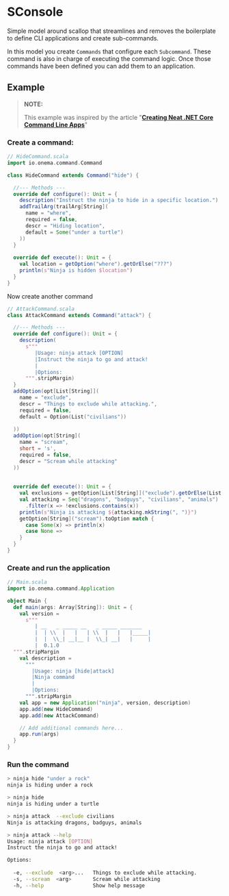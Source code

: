 SConsole
========
Simple model around scallop that streamlines and removes the boilerplate to define CLI applications and create sub-commands.

In this model you create `Commands` that configure each `Subcommand`. These command is also in charge of executing the command logic. 
Once those commands have been defined you can add them to an application. 

Example
-------
> **NOTE:**
>
> This example was inspired by the article "**[Creating Neat .NET Core Command Line Apps](https://samyn.co/post/creating-neat-net-core-console-apps/)**"

### Create a command: 

```scala
// HideCommand.scala
import io.onema.command.Command

class HideCommand extends Command("hide") {

  //--- Methods ---
  override def configure(): Unit = {
    description("Instruct the ninja to hide in a specific location.")
    addTrailArg(trailArg[String](
      name = "where",
      required = false,
      descr = "Hiding location",
      default = Some("under a turtle")
    ))
  }
  
  override def execute(): Unit = {
    val location = getOption("where").getOrElse("???")
    println(s"Ninja is hidden $location")
  }
}
```

Now create another command

```scala
// AttackCommand.scala
class AttackCommand extends Command("attack") {

  //--- Methods ---
  override def configure(): Unit = {
    description(
      s"""
         |Usage: ninja attack [OPTION]
         |Instruct the ninja to go and attack!
         |
         |Options:
      """.stripMargin)
  }
  addOption(opt[List[String]](
    name = "exclude",
    descr = "Things to exclude while attacking.",
    required = false,
    default = Option(List("civilians"))
  
  ))
  addOption(opt[String](
    name = "scream",
    short = 's',
    required = false,
    descr = "Scream while attacking"
  ))
  
  
  override def execute(): Unit = {
    val exclusions = getOption[List[String]]("exclude").getOrElse(List[String]())
    val attacking = Seq("dragons", "badguys", "civilians", "animals")
      .filter(x => !exclusions.contains(x))
    println(s"Ninja is attacking ${attacking.mkString(", ")}")
    getOption[String]("scream").toOption match {
      case Some(x) => println(x)
      case None =>
    }
  }
}
```

### Create and run the application

```scala
// Main.scala
import io.onema.command.Application

object Main {
  def main(args: Array[String]): Unit = {
    val version =
      s"""
         | __   _ _____ __   _ _____ _______
         |  | \\  |   |   | \\  |   |   |_____|
         |  |  \\_| __|__ |  \\_| __|   |     |
         |  0.1.0
  """.stripMargin
    val description =
      """
        |Usage: ninja [hide|attack]
        |Ninja command
        |
        |Options:
      """.stripMargin
    val app = new Application("ninja", version, description)
    app.add(new HideCommand)
    app.add(new AttackCommand)

    // Add additional commands here...
    app.run(args)
  }
}
```

### Run the command
```bash
> ninja hide "under a rock"
ninja is hiding under a rock

> ninja hide
ninja is hiding under a turtle

> ninja attack  --exclude civilians
Ninja is attacking dragons, badguys, animals

> ninja attack --help
Usage: ninja attack [OPTION]
Instruct the ninja to go and attack!

Options:
     
  -e, --exclude  <arg>...   Things to exclude while attacking.
  -s, --scream  <arg>       Scream while attacking
  -h, --help                Show help message

```